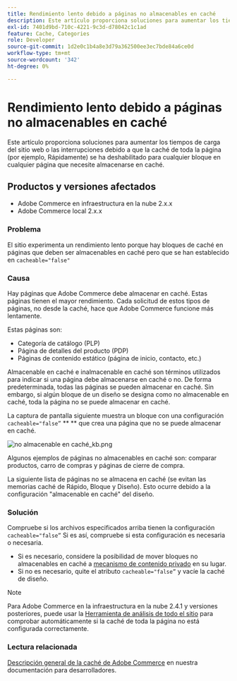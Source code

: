 ```yaml
---
title: Rendimiento lento debido a páginas no almacenables en caché
description: Este artículo proporciona soluciones para aumentar los tiempos de carga del sitio web o las interrupciones debido a que la caché de toda la página (por ejemplo, Rápidamente) se ha deshabilitado para cualquier bloque en cualquier página que necesite almacenarse en caché.
exl-id: 7401d9bd-710c-4221-9c3d-d78042c1c1ad
feature: Cache, Categories
role: Developer
source-git-commit: 1d2e0c1b4a8e3d79a362500ee3ec7bde84a6ce0d
workflow-type: tm+mt
source-wordcount: '342'
ht-degree: 0%

---
```


# Rendimiento lento debido a páginas no almacenables en caché

Este artículo proporciona soluciones para aumentar los tiempos de carga del sitio web o las interrupciones debido a que la caché de toda la página (por ejemplo, Rápidamente) se ha deshabilitado para cualquier bloque en cualquier página que necesite almacenarse en caché.

## Productos y versiones afectados

* Adobe Commerce en infraestructura en la nube 2.x.x
* Adobe Commerce local 2.x.x

### Problema

El sitio experimenta un rendimiento lento porque hay bloques de caché en páginas que deben ser almacenables en caché pero que se han establecido en `cacheable="false"`

### Causa

Hay páginas que Adobe Commerce debe almacenar en caché. Estas páginas tienen el mayor rendimiento. Cada solicitud de estos tipos de páginas, no desde la caché, hace que Adobe Commerce funcione más lentamente.

Estas páginas son:

* Categoría de catálogo (PLP)
* Página de detalles del producto (PDP)
* Páginas de contenido estático (página de inicio, contacto, etc.)

Almacenable en caché e inalmacenable en caché son términos utilizados para indicar si una página debe almacenarse en caché o no. De forma predeterminada, todas las páginas se pueden almacenar en caché. Sin embargo, si algún bloque de un diseño se designa como no almacenable en caché, toda la página no se puede almacenar en caché.

La captura de pantalla siguiente muestra un bloque con una configuración `cacheable="false”` ** ** que crea una página que no se puede almacenar en caché.

![no almacenable en caché_kb.png](assets/non_cacheable_kb.png)

Algunos ejemplos de páginas no almacenables en caché son: comparar productos, carro de compras y páginas de cierre de compra.

La siguiente lista de páginas no se almacena en caché (se evitan las memorias caché de Rápido, Bloque y Diseño). Esto ocurre debido a la configuración &quot;almacenable en caché&quot; del diseño.

### Solución

Compruebe si los archivos especificados arriba tienen la configuración `cacheable="false”` Si es así, compruebe si esta configuración es necesaria o necesaria.

* Si es necesario, considere la posibilidad de mover bloques no almacenables en caché a [mecanismo de contenido privado](https://devdocs.magento.com/guides/v2.3/extension-dev-guide/cache/page-caching/private-content.html?itm_source=devdocs&amp;itm_medium=quick_search&amp;itm_campaign=federated_search&amp;itm_term=private%20co) en su lugar.
* Si no es necesario, quite el atributo `cacheable="false”` y vacíe la caché de diseño.

>[!NOTE]
>
>Para Adobe Commerce en la infraestructura en la nube 2.4.1 y versiones posteriores, puede usar la [Herramienta de análisis de todo el sitio](https://docs.magento.com/user-guide/reports/site-wide-analysis-tool.html) para comprobar automáticamente si la caché de toda la página no está configurada correctamente.

### Lectura relacionada

[Descripción general de la caché de Adobe Commerce](https://devdocs.magento.com/guides/v2.3/frontend-dev-guide/cache_for_frontdevs.html?itm_source=devdocs&amp;itm_medium=search_page&amp;itm_campaign=federated_search&amp;itm_term=cacheable%2) en nuestra documentación para desarrolladores.
